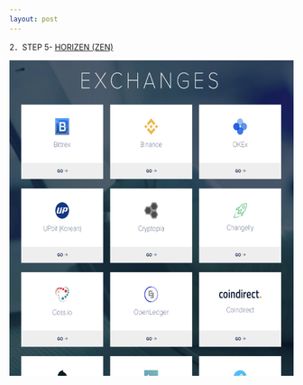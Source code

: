 ```yaml
---
layout: post
---
```


2．STEP 5- [HORIZEN (ZEN)](https://www.horizen.global/exchanges/)

<img src="exchange.jpg" alt="Drawing" style="width: 900px; height: 560px"/>
